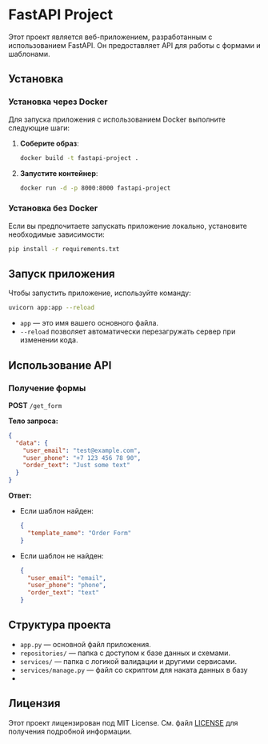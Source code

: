 
# FastAPI Project

Этот проект является веб-приложением, разработанным с использованием FastAPI. Он предоставляет API для работы с формами и шаблонами.

## Установка

### Установка через Docker

Для запуска приложения с использованием Docker выполните следующие шаги:

1. **Соберите образ**:
   ```bash
   docker build -t fastapi-project .
   ```

2. **Запустите контейнер**:
   ```bash
   docker run -d -p 8000:8000 fastapi-project
   ```
   
### Установка без Docker

Если вы предпочитаете запускать приложение локально, установите необходимые зависимости:

```bash
pip install -r requirements.txt
```

## Запуск приложения

Чтобы запустить приложение, используйте команду:

```bash
uvicorn app:app --reload
```

- `app` — это имя вашего основного файла.
- `--reload` позволяет автоматически перезагружать сервер при изменении кода.

## Использование API

### Получение формы

**POST** `/get_form`

**Тело запроса:**
```json
{
  "data": {
    "user_email": "test@example.com",
    "user_phone": "+7 123 456 78 90",
    "order_text": "Just some text"
  }
}
```

**Ответ:**
- Если шаблон найден:
  ```json
  {
    "template_name": "Order Form"
  }
  ```
- Если шаблон не найден:
  ```json
  {
    "user_email": "email",
    "user_phone": "phone",
    "order_text": "text"
  }
  ```

## Структура проекта

- `app.py` — основной файл приложения.
- `repositories/` — папка с доступом к базе данных и схемами.
- `services/` — папка с логикой валидации и другими сервисами.
- `services/manage.py` — файл со скриптом для наката данных в базу
- 
## Лицензия

Этот проект лицензирован под MIT License. См. файл [LICENSE](LICENSE) для получения подробной информации.


